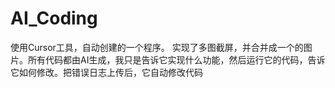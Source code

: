 # AI_Coding
使用Cursor工具，自动创建的一个程序。
实现了多图截屏，并合并成一个的图片。所有代码都由AI生成，我只是告诉它实现什么功能，然后运行它的代码，告诉它如何修改。把错误日志上传后，它自动修改代码
